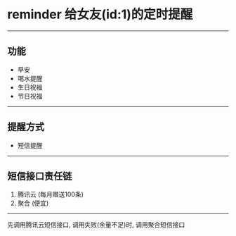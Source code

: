 # reminder 给女友(id:1)的定时提醒 
---
## 功能
* 早安 
* 喝水提醒 
* 生日祝福
* 节日祝福 
--- 
## 提醒方式
* 短信提醒
---
## 短信接口责任链
1. 腾讯云 (每月赠送100条)
2. 聚合 (便宜) 
---
先调用腾讯云短信接口, 调用失败(余量不足)时, 调用聚合短信接口

